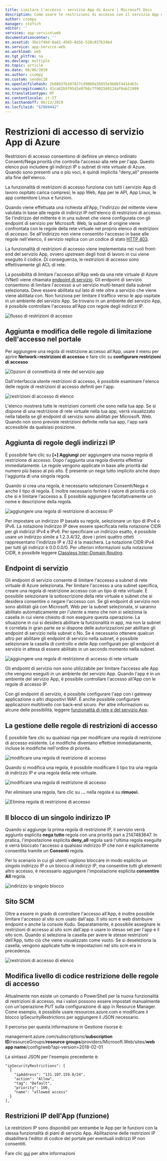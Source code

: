 ```yaml
---
title: Limitare l'accesso - servizio App di Azure | Microsoft Docs
description: Come usare le restrizioni di accesso con il servizio App di Azure
author: ccompy
manager: stefsch
editor: ''
services: app-service\web
documentationcenter: ''
ms.assetid: 3be1f4bd-8a81-4565-8a56-528c037b24bd
ms.service: app-service-web
ms.workload: web
ms.tgt_pltfrm: na
ms.devlang: multiple
ms.topic: article
ms.date: 06/06/2019
ms.author: ccompy
ms.custom: seodec18
ms.openlocfilehash: 2b0892fb107827cd9060a36855e9b8bf4416463c
ms.sourcegitcommit: 41ca82b5f95d2e07b0c7f9025b912daf0ab21909
ms.translationtype: MT
ms.contentlocale: it-IT
ms.lasthandoff: 06/13/2019
ms.locfileid: "67069442"
---
```

# <a name="azure-app-service-access-restrictions"></a>Restrizioni di accesso di servizio App di Azure #

Restrizioni di accesso consentono di definire un elenco ordinato Consenti/Nega priorità che controlla l'accesso alla rete per l'app. Questo elenco può includere gli indirizzi IP o subnet di rete virtuale di Azure. Quando sono presenti una o più voci, è quindi implicita "deny_all" presente alla fine dell'elenco.

La funzionalità di restrizioni di accesso funziona con tutti i servizio App di lavoro ospitato carica compresi; le app Web, App per le API, App Linux, le app contenitore Linux e funzioni.

Quando viene effettuata una richiesta all'App, l'indirizzo del mittente viene valutata in base alle regole di indirizzi IP nell'elenco di restrizioni di accesso. Se l'indirizzo del mittente è in una subnet che viene configurata con gli endpoint di servizio per Microsoft. Web, la subnet di origine viene confrontata con le regole della rete virtuale nel proprio elenco di restrizioni di accesso. Se all'indirizzo non viene consentito l'accesso in base alle regole nell'elenco, il servizio replica con un codice di stato [HTTP 403](https://en.wikipedia.org/wiki/HTTP_403).

La funzionalità di restrizioni di accesso viene implementata nei ruoli front-end del servizio App, ovvero upstream degli host di lavoro in cui viene eseguito il codice. Di conseguenza, le restrizioni di accesso sono effettivamente gli ACL di rete.

La possibilità di limitare l'accesso all'App web da una rete virtuale di Azure (VNet) viene chiamata [endpoint di servizio][serviceendpoints]. Gli endpoint di servizio consentono di limitare l'accesso a un servizio multi-tenant dalla subnet selezionata. Deve essere abilitata sul lato di rete oltre a servizio che viene viene abilitata con. Non funziona per limitare il traffico verso le app ospitate in un ambiente del servizio App.  Se trovano in un ambiente del servizio App, è possibile controllare l'accesso all'App con regole degli indirizzi IP.

![flusso di restrizioni di accesso](media/app-service-ip-restrictions/access-restrictions-flow.png)

## <a name="adding-and-editing-access-restriction-rules-in-the-portal"></a>Aggiunta e modifica delle regole di limitazione dell'accesso nel portale ##

Per aggiungere una regola di restrizione accesso all'App, usare il menu per aprire **Network**>**restrizioni di accesso** e fare clic su **configurare restrizioni di accesso**

![Opzioni di connettività di rete del servizio app](media/app-service-ip-restrictions/access-restrictions.png)  

Dall'interfaccia utente restrizioni di accesso, è possibile esaminare l'elenco delle regole di restrizioni di accesso definiti per l'app.

![restrizioni di accesso di elenco](media/app-service-ip-restrictions/access-restrictions-browse.png)

L'elenco mostrerà tutte le restrizioni correnti che sono nella tua app. Se si dispone di una restrizione di rete virtuale nella tua app, verrà visualizzato nella tabella se gli endpoint di servizio sono abilitati per Microsoft. Web. Quando non sono previste restrizioni definite nella tua app, l'app sarà accessibile da qualsiasi posizione.  

## <a name="adding-ip-address-rules"></a>Aggiunta di regole degli indirizzi IP

È possibile fare clic su **[+] Aggiungi** per aggiungere una nuova regola di restrizione di accesso. Dopo l'aggiunta una regola diventa effettiva immediatamente. Le regole vengono applicate in base alle priorità dal numero più basso al più alto. È presente un nega tutto implicito anche dopo l'aggiunta di una singola regola.

Quando si crea una regola, è necessario selezionare Consenti/Nega e anche il tipo di regola. È inoltre necessario fornire il valore di priorità e ciò che si è limitare l'accesso a.  È possibile aggiungere facoltativamente un nome e descrizione della regola.  

![aggiungere una regola di restrizione di accesso IP](media/app-service-ip-restrictions/access-restrictions-ip-add.png)

Per impostare un indirizzo IP basata su regole, selezionare un tipo di IPv4 o IPv6. La notazione Indirizzo IP deve essere specificata nella notazione CIDR per gli indirizzi IPv4 e IPv6. Per specificare un indirizzo esatto, è possibile usare un indirizzo simile a 1.2.3.4/32, dove i primi quattro otteti rappresentano l'indirizzo IP e /32 è la maschera. La notazione CIDR IPv4 per tutti gli indirizzi è 0.0.0.0/0. Per ulteriori informazioni sulla notazione CIDR, è possibile leggere [Classless Inter-Domain Routing](https://en.wikipedia.org/wiki/Classless_Inter-Domain_Routing). 

## <a name="service-endpoints"></a>Endpoint di servizio

Gli endpoint di servizio consente di limitare l'accesso a subnet di rete virtuale di Azure selezionata. Per limitare l'accesso a una subnet specifica, creare una regola di restrizione accesso con un tipo di rete virtuale. È possibile selezionare la sottoscrizione della rete virtuale e subnet che si desidera consentire o negare l'accesso con. Se gli endpoint di servizio non sono abilitati già con Microsoft. Web per la subnet selezionata, si saranno abilitato automaticamente per l'utente a meno che non si seleziona la casella in cui viene chiesto di non eseguire questa operazione. La situazione in cui si desidera abilitare la funzionalità in app, ma non la subnet è correlata in gran parte se si dispone delle autorizzazioni per abilitare gli endpoint di servizio nella subnet o No. Se è necessario ottenere qualcun altro per abilitare gli endpoint di servizio nella subnet, è possibile selezionare la casella di controllo e delle App configurati per gli endpoint di servizio in attesa di essere abilitato in un secondo momento nella subnet. 

![aggiungere una regola di restrizione di accesso di rete virtuale](media/app-service-ip-restrictions/access-restrictions-vnet-add.png)

Gli endpoint di servizio non sono utilizzabile per limitare l'accesso alle App che vengono eseguiti in un ambiente del servizio App. Quando l'app è in un ambiente del servizio App, è possibile controllare l'accesso all'App con le regole di accesso IP. 

Con gli endpoint di servizio, è possibile configurare l'app con i gateway applicazione o altri dispositivi WAF. È anche possibile configurare applicazioni multilivello con back-end sicuro. Per altre informazioni su alcune delle possibilità, leggere [funzionalità di rete e del servizio App](networking-features.md).

## <a name="managing-access-restriction-rules"></a>La gestione delle regole di restrizioni di accesso

È possibile fare clic su qualsiasi riga per modificare una regola di restrizione di accesso esistente. Le modifiche diventano effettive immediatamente, incluse le modifiche nell'ordine di priorità.

![modificare una regola di restrizione di accesso](media/app-service-ip-restrictions/access-restrictions-ip-edit.png)

Quando si modifica una regola, è possibile modificare il tipo tra una regola di indirizzo IP e una regola della rete virtuale. 

![modificare una regola di restrizione di accesso](media/app-service-ip-restrictions/access-restrictions-vnet-edit.png)

Per eliminare una regola, fare clic su **...** nella regola e su **rimuovi**.

![Elimina regola di restrizione di accesso](media/app-service-ip-restrictions/access-restrictions-delete.png)

## <a name="blocking-a-single-ip-address"></a>Il blocco di un singolo indirizzo IP ##

Quando si aggiunge la prima regola di restrizione IP, il servizio verrà aggiunto esplicita **nega tutto** regola con una priorità pari a 2147483647. In pratica, l'impostazione esplicita **deny_all** regola sarà l'ultima regola eseguita e verrà bloccato l'accesso a qualsiasi indirizzo IP che non è esplicitamente consentita tramite un **Consenti** regola.

Per lo scenario in cui gli utenti vogliono bloccare in modo esplicito un singolo indirizzo IP o un blocco di indirizzi IP, ma consentire tutti gli elementi altro accesso, è necessario aggiungere l'impostazione esplicita **consentire All** regola.

![indirizzo ip singolo blocco](media/app-service-ip-restrictions/block-single-address.png)

## <a name="scm-site"></a>Sito SCM 

Oltre a essere in grado di controllare l'accesso all'App, è inoltre possibile limitare l'accesso al sito scm usato dall'app. Il sito scm è web distribuire endpoint e anche la console Kudu. Separatamente, è possibile assegnare le restrizioni di accesso al sito scm dall'app o usare lo stesso set per l'app e il sito scm. Quando si seleziona la casella per avere le stesse restrizioni dell'App, tutto ciò che viene visualizzato come vuoto. Se si deseleziona la casella, vengono applicate tutte le impostazioni nel sito scm era in precedenza. 

![restrizioni di accesso di elenco](media/app-service-ip-restrictions/access-restrictions-scm-browse.png)

## <a name="programmatic-manipulation-of-access-restriction-rules"></a>Modifica livello di codice restrizione delle regole di accesso ##

Attualmente non esiste un comando o PowerShell per la nuova funzionalità di restrizioni di accesso, ma i valori possono essere impostati manualmente con un'operazione PUT sulla configurazione di app in Resource Manager. Come esempio, è possibile usare resources.azure.com e modificare il blocco ipSecurityRestrictions per aggiungere il JSON necessario.

Il percorso per questa informazione in Gestione risorse è:

management.azure.com/subscriptions/**subscription ID**/resourceGroups/**resource groups**/providers/Microsoft.Web/sites/**web app name**/config/web?api-version=2018-02-01

La sintassi JSON per l'esempio precedente è:

    "ipSecurityRestrictions": [
      {
        "ipAddress": "131.107.159.0/24",
        "action": "Allow",
        "tag": "Default",
        "priority": 100,
        "name": "allowed access"
      }
    ],

## <a name="function-app-ip-restrictions"></a>Restrizioni IP dell'App (funzione)

Le restrizioni IP sono disponibili per entrambe le App per le funzioni con la stessa funzionalità di piani di servizio App. Abilitazione delle restrizioni IP disabiliterà l'editor di codice del portale per eventuali indirizzi IP non consentiti.

Fare clic [qui](../azure-functions/functions-networking-options.md#inbound-ip-restrictions) per altre informazioni


<!--Links-->
[serviceendpoints]: https://docs.microsoft.com/azure/virtual-network/virtual-network-service-endpoints-overview
